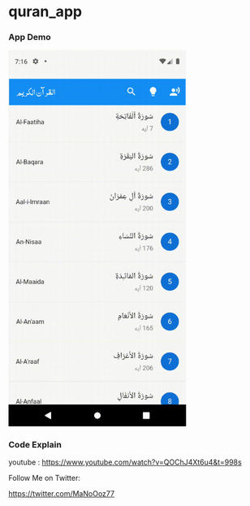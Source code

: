 # quran_app

### App  Demo

<img src="https://github.com/MaNoOoz/quran/blob/master/quranapp.gif" width="350"></img>


### Code Explain

youtube : https://www.youtube.com/watch?v=QOChJ4Xt6u4&t=998s


Follow Me on Twitter: 

https://twitter.com/MaNoOoz77
